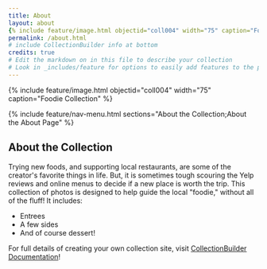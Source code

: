 ```yaml
---
title: About
layout: about
{% include feature/image.html objectid="coll004" width="75" caption="Foodie Collection" %}
permalink: /about.html
# include CollectionBuilder info at bottom
credits: true
# Edit the markdown on in this file to describe your collection
# Look in _includes/feature for options to easily add features to the page
---
```


{% include feature/image.html objectid="coll004" width="75" caption="Foodie Collection" %}

{% include feature/nav-menu.html sections="About the Collection;About the About Page" %}

## About the Collection

Trying new foods, and supporting local restaurants, are some of the creator's favorite things in life. But, it is sometimes tough scouring the Yelp reviews and online menus to decide if a new place is worth the trip. This collection of photos is designed to help guide the local "foodie," without all of the fluff! It includes:

- Entrees
- A few sides
- And of course dessert!


For full details of creating your own collection site, visit [CollectionBuilder Documentation](https://collectionbuilder.github.io/cb-docs/)!


